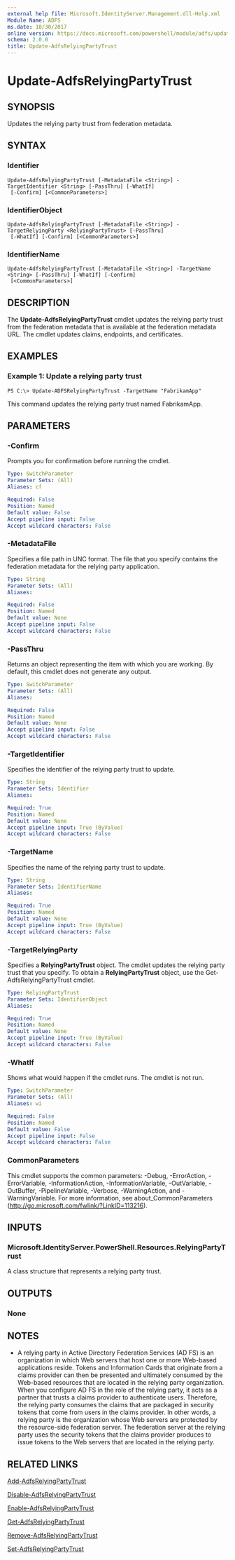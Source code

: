 ```yaml
---
external help file: Microsoft.IdentityServer.Management.dll-Help.xml
Module Name: ADFS
ms.date: 10/30/2017
online version: https://docs.microsoft.com/powershell/module/adfs/update-adfsrelyingpartytrust?view=windowsserver2012r2-ps&wt.mc_id=ps-gethelp
schema: 2.0.0
title: Update-AdfsRelyingPartyTrust
---
```


# Update-AdfsRelyingPartyTrust

## SYNOPSIS
Updates the relying party trust from federation metadata.

## SYNTAX

### Identifier
```
Update-AdfsRelyingPartyTrust [-MetadataFile <String>] -TargetIdentifier <String> [-PassThru] [-WhatIf]
 [-Confirm] [<CommonParameters>]
```

### IdentifierObject
```
Update-AdfsRelyingPartyTrust [-MetadataFile <String>] -TargetRelyingParty <RelyingPartyTrust> [-PassThru]
 [-WhatIf] [-Confirm] [<CommonParameters>]
```

### IdentifierName
```
Update-AdfsRelyingPartyTrust [-MetadataFile <String>] -TargetName <String> [-PassThru] [-WhatIf] [-Confirm]
 [<CommonParameters>]
```

## DESCRIPTION
The **Update-AdfsRelyingPartyTrust** cmdlet updates the relying party trust from the federation metadata that is available at the federation metadata URL.
The cmdlet updates claims, endpoints, and certificates.

## EXAMPLES

### Example 1: Update a relying party trust
```
PS C:\> Update-ADFSRelyingPartyTrust -TargetName "FabrikamApp"
```

This command updates the relying party trust named FabrikamApp.

## PARAMETERS

### -Confirm
Prompts you for confirmation before running the cmdlet.

```yaml
Type: SwitchParameter
Parameter Sets: (All)
Aliases: cf

Required: False
Position: Named
Default value: False
Accept pipeline input: False
Accept wildcard characters: False
```

### -MetadataFile
Specifies a file path in UNC format.
The file that you specify contains the federation metadata for the relying party application.

```yaml
Type: String
Parameter Sets: (All)
Aliases: 

Required: False
Position: Named
Default value: None
Accept pipeline input: False
Accept wildcard characters: False
```

### -PassThru
Returns an object representing the item with which you are working.
By default, this cmdlet does not generate any output.

```yaml
Type: SwitchParameter
Parameter Sets: (All)
Aliases: 

Required: False
Position: Named
Default value: None
Accept pipeline input: False
Accept wildcard characters: False
```

### -TargetIdentifier
Specifies the identifier of the relying party trust to update.

```yaml
Type: String
Parameter Sets: Identifier
Aliases: 

Required: True
Position: Named
Default value: None
Accept pipeline input: True (ByValue)
Accept wildcard characters: False
```

### -TargetName
Specifies the name of the relying party trust to update.

```yaml
Type: String
Parameter Sets: IdentifierName
Aliases: 

Required: True
Position: Named
Default value: None
Accept pipeline input: True (ByValue)
Accept wildcard characters: False
```

### -TargetRelyingParty
Specifies a **RelyingPartyTrust** object.
The cmdlet updates the relying party trust that you specify.
To obtain a **RelyingPartyTrust** object, use the Get-AdfsRelyingPartyTrust cmdlet.

```yaml
Type: RelyingPartyTrust
Parameter Sets: IdentifierObject
Aliases: 

Required: True
Position: Named
Default value: None
Accept pipeline input: True (ByValue)
Accept wildcard characters: False
```

### -WhatIf
Shows what would happen if the cmdlet runs.
The cmdlet is not run.

```yaml
Type: SwitchParameter
Parameter Sets: (All)
Aliases: wi

Required: False
Position: Named
Default value: False
Accept pipeline input: False
Accept wildcard characters: False
```

### CommonParameters
This cmdlet supports the common parameters: -Debug, -ErrorAction, -ErrorVariable, -InformationAction, -InformationVariable, -OutVariable, -OutBuffer, -PipelineVariable, -Verbose, -WarningAction, and -WarningVariable. For more information, see about_CommonParameters (http://go.microsoft.com/fwlink/?LinkID=113216).

## INPUTS

### Microsoft.IdentityServer.PowerShell.Resources.RelyingPartyTrust
A class structure that represents a relying party trust.

## OUTPUTS

### None

## NOTES
* A relying party in Active Directory Federation Services (AD FS) is an organization in which Web servers that host one or more Web-based applications reside. Tokens and Information Cards that originate from a claims provider can then be presented and ultimately consumed by the Web-based resources that are located in the relying party organization. When you configure AD FS in the role of the relying party, it acts as a partner that trusts a claims provider to authenticate users. Therefore, the relying party consumes the claims that are packaged in security tokens that come from users in the claims provider. In other words, a relying party is the organization whose Web servers are protected by the resource-side federation server. The federation server at the relying party uses the security tokens that the claims provider produces to issue tokens to the Web servers that are located in the relying party.

## RELATED LINKS

[Add-AdfsRelyingPartyTrust](./Add-AdfsRelyingPartyTrust.md)

[Disable-AdfsRelyingPartyTrust](./Disable-AdfsRelyingPartyTrust.md)

[Enable-AdfsRelyingPartyTrust](./Enable-AdfsRelyingPartyTrust.md)

[Get-AdfsRelyingPartyTrust](./Get-AdfsRelyingPartyTrust.md)

[Remove-AdfsRelyingPartyTrust](./Remove-AdfsRelyingPartyTrust.md)

[Set-AdfsRelyingPartyTrust](./Set-AdfsRelyingPartyTrust.md)

